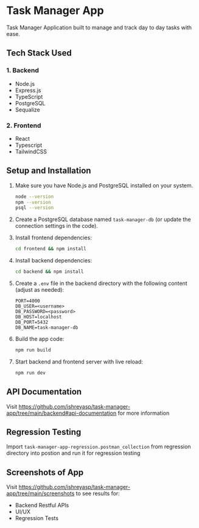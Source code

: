 # Task Manager App

Task Manager Application built to manage and track day to day tasks with ease.

## Tech Stack Used

### 1. Backend
- Node.js
- Express.js
- TypeScript
- PostgreSQL
- Sequalize

### 2. Frontend
- React
- Typescript
- TailwindCSS

## Setup and Installation
1. Make sure you have Node.js and PostgreSQL installed on your system.
   ```bash
   node --version
   npm --version
   psql --version
   ```

2. Create a PostgreSQL database named `task-manager-db` (or update the connection settings in the code).

3. Install frontend dependencies:
   ```bash
   cd frontend && npm install
   ```
4. Install backend dependencies:
   ``` bash
   cd backend && npm install
   ```

5. Create a `.env` file in the backend directory with the following content (adjust as needed):
   ```
   PORT=4000
   DB_USER=<username>
   DB_PASSWORD=<password>
   DB_HOST=localhost
   DB_PORT=5432
   DB_NAME=task-manager-db
   ```

7. Build the app code:
   ```bash
   npm run build
   ```
8. Start backend and frontend server with live reload:
   ```bash
   npm run dev
   ```   

## API Documentation   
Visit https://github.com/ishreyasp/task-manager-app/tree/main/backend#api-documentation for more information

## Regression Testing
Import `task-manager-app-regression.postman_collection` from regression directory into postion and run it for regression testing

## Screenshots of App
Visit https://github.com/ishreyasp/task-manager-app/tree/main/screenshots to see results for:
- Backend Restful APIs
- UI/UX
- Regression Tests
